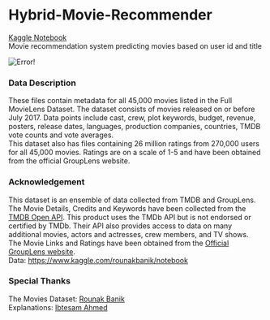 # Hybrid-Movie-Recommender
[Kaggle Notebook](https://www.kaggle.com/ushashwat/hybrid-movie-recommender) </br>
Movie recommendation system predicting movies based on user id and title </br>


![Error!](https://github.com/ushashwat/Hybrid-Movie-Recommender/blob/master/recommendation_list.png) </br>


### Data Description
These files contain metadata for all 45,000 movies listed in the Full MovieLens Dataset. The dataset consists of movies released on or before July 2017. Data points include cast, crew, plot keywords, budget, revenue, posters, release dates, languages, production companies, countries, TMDB vote counts and vote averages. </br>
This dataset also has files containing 26 million ratings from 270,000 users for all 45,000 movies. Ratings are on a scale of 1-5 and have been obtained from the official GroupLens website.


### Acknowledgement
This dataset is an ensemble of data collected from TMDB and GroupLens. </br>
The Movie Details, Credits and Keywords have been collected from the [TMDB Open API](https://www.themoviedb.org/documentation/api). This product uses the TMDb API but is not endorsed or certified by TMDb. Their API also provides access to data on many additional movies, actors and actresses, crew members, and TV shows. </br>
The Movie Links and Ratings have been obtained from the [Official GroupLens website](https://grouplens.org/datasets/movielens/latest/). </br>
Data: https://www.kaggle.com/rounakbanik/notebook </br>


### Special Thanks
The Movies Dataset: [Rounak Banik](https://www.kaggle.com/rounakbanik) </br>
Explanations: [Ibtesam Ahmed](https://www.kaggle.com/ibtesama) </br>
